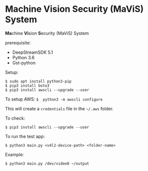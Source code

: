# Machine Vision Security (MaViS) System

 **Ma**chine **Vi**sion **S**ecurity (MaViS) System

prerequisite:
- DeepStreamSDK 5.1
- Python 3.6
- Gst-python


Setup:

```
$ sudo apt install python3-pip
$ pip3 install boto3
$ pip3 install awscli --upgrade --user
```


To setup AWS:
`$  python3 -m awscli configure`

This will create a `credentials` file in the `~/.aws` folder.


To check:

```
$ pip3 install awscli --upgrade --user
```



To run the test app:

`$ python3 main.py <v4l2-device-path> <folder-name>`

Example:

`$ python3 main.py /dev/video0 ~/output`
